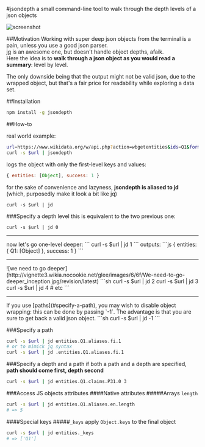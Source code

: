 #jsondepth
a small command-line tool to walk through the depth levels of a json objects

![screenshot](https://cloud.githubusercontent.com/assets/1596934/14911212/281e7abe-0df4-11e6-8810-6cfc660c35dd.png)

##Motivation
Working with super deep json objects from the terminal is a pain, unless you use a good json parser.<br>
[jq](https://github.com/stedolan/jq) is an awesome one, but doesn't handle object depths, afaik.<br>
Here the idea is to **walk through a json object as you would read a summary**: level by level.

The only downside being that the output might not be valid json, due to the wrapped object, but that's a fair price for readability while exploring a data set.

##Installation

```sh
npm install -g jsondepth
```
##How-to

real world example:
```sh
url=https://www.wikidata.org/w/api.php?action=wbgetentities&ids=Q1&format=json
curl -s $url | jsondepth
```
logs the object with only the first-level keys and values:
```js
{ entities: [Object], success: 1 }
```
for the sake of convenience and lazyness, **jsondepth is aliased to jd**
<br>
(which, purposedly make it look a bit like jq)
```
curl -s $url | jd
```

###Specify a depth level
this is equivalent to the two previous one:
```
curl -s $url | jd 0
```
<hr>
now let's go one-level deeper:
```
curl -s $url | jd 1
```
outputs:
```js
{ entities: { Q1: [Object] }, success: 1 }
```
<hr>
![we need to go deeper](http://vignette3.wikia.nocookie.net/glee/images/6/6f/We-need-to-go-deeper_inception.jpg/revision/latest)
```sh
curl -s $url | jd 2
curl -s $url | jd 3
curl -s $url | jd 4
# etc
```
<hr>
If you use [paths](#specify-a-path), you may wish to disable object wrapping: this can be done by passing `-1`. The advantage is that you are sure to get back a valid json object.
```sh
curl -s $url | jd -1
```

###Specify a path
```sh
curl -s $url | jd entities.Q1.aliases.fi.1
# or to mimick jq syntax
curl -s $url | jd .entities.Q1.aliases.fi.1
```

###Specify a depth and a path
if both a path and a depth are specified, **path should come first, depth second**
```sh
curl -s $url | jd entities.Q1.claims.P31.0 3
```

###Access JS objects attributes
####Native attributes
#####Arrays `length`
```sh
curl -s $url | jd entities.Q1.aliases.en.length
# => 5
```
####Special keys
#####`_keys`
apply `Object.keys` to the final object
```sh
curl -s $url | jd entities._keys
# => ['Q1']
```